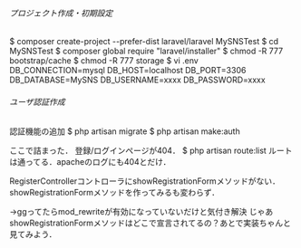 ###### プロジェクト作成・初期設定 ######
$ composer create-project --prefer-dist laravel/laravel MySNSTest
$ cd MySNSTest
$ composer global require "laravel/installer"
$ chmod -R 777 bootstrap/cache
$ chmod -R 777 storage
$ vi .env
	DB_CONNECTION=mysql
	DB_HOST=localhost
	DB_PORT=3306
	DB_DATABASE=MySNS
	DB_USERNAME=xxxx
	DB_PASSWORD=xxxx


###### ユーザ認証作成 ######
認証機能の追加
$ php artisan migrate
$ php artisan make:auth

ここで詰まった．
登録/ログインページが404．
$ php artisan route:list
ルートは通ってる．apacheのログにも404とだけ．

RegisterControllerコントローラにshowRegistrationFormメソッドがない．
showRegistrationFormメソッドを作ってみるも変わらず．

→ggってたらmod_rewriteが有効になっていないだけと気付き解決
じゃあshowRegistrationFormメソッドはどこで宣言されてるの？あとで実装ちゃんと見てみよう．
